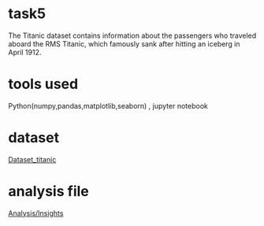 # task5
The Titanic dataset contains information about the passengers who traveled aboard the RMS Titanic, which famously sank after hitting an iceberg in April 1912.

# tools used
Python(numpy,pandas,matplotlib,seaborn) , jupyter notebook

# dataset
<a href="https://github.com/Bhumika-sharma12/task5/blob/main/titanic.csv"> Dataset_titanic</a>

# analysis file
<a href = "https://github.com/Bhumika-sharma12/task5/blob/main/task5.ipynb"> Analysis/Insights </a>
